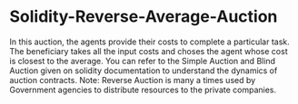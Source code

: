 # Solidity-Reverse-Average-Auction
In this auction, the agents provide their costs to complete a particular task. The beneficiary takes all the
input costs and choses the agent whose cost is closest to the average. You can refer to the Simple Auction
and Blind Auction given on solidity documentation to understand the dynamics of auction contracts. Note:
Reverse Auction is many a times used by Government agencies to distribute resources to the private
companies.
